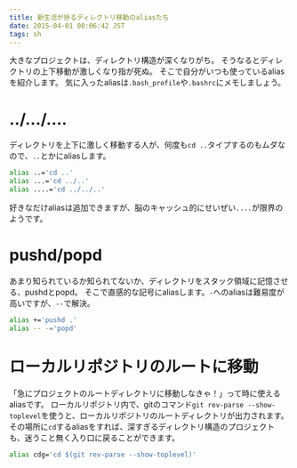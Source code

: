 ```yaml
---
title: 新生活が捗るディレクトリ移動のaliasたち
date: 2015-04-01 00:06:42 JST
tags: sh
---
```


大きなプロジェクトは、ディレクトリ構造が深くなりがち。
そうなるとディレクトリの上下移動が激しくなり指が死ぬ。
そこで自分がいつも使っているaliasを紹介します。
気に入ったaliasは`.bash_profile`や`.bashrc`にメモしましょう。

# ../.../....

ディレクトリを上下に激しく移動する人が、何度も`cd ..`タイプするのもムダなので、`..`とかにaliasします。

```sh
alias ..='cd ..'
alias ...='cd ../..'
alias ....='cd ../../..'
```

好きなだけaliasは追加できますが、脳のキャッシュ的にせいぜい`....`が限界のようです。

# pushd/popd

あまり知られているか知られてないか、ディレクトリをスタック領域に記憶させる、pushdとpopd。
そこで直感的な記号にaliasします。`-`へのaliasは難易度が高いですが、`--`で解決。

```sh
alias +='pushd .'
alias -- -='popd'
```

# ローカルリポジトリのルートに移動

「急にプロジェクトのルートディレクトリに移動しなきゃ！」って時に使えるaliasです。
ローカルリポジトリ内で、gitのコマンド`git rev-parse --show-toplevel`を使うと、ローカルリポジトリのルートディレクトリが出力されます。その場所に`cd`するaliasをすれば、深すぎるディレクトリ構造のプロジェクトも、迷うこと無く入り口に戻ることができます。

```sh
alias cdg='cd $(git rev-parse --show-toplevel)'
```

